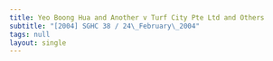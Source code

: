 ```yaml
---
title: Yeo Boong Hua and Another v Turf City Pte Ltd and Others
subtitle: "[2004] SGHC 38 / 24\_February\_2004"
tags: null
layout: single
---
```


